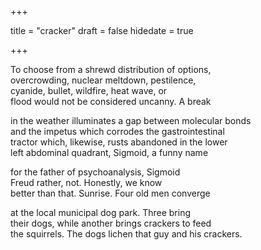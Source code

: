 +++

title = "cracker"
draft = false
hidedate = true

+++

To choose from a shrewd distribution of options,  
overcrowding, nuclear meltdown, pestilence,  
cyanide, bullet, wildfire, heat wave, or  
flood would not be considered uncanny. A break  

in the weather illuminates a gap between molecular bonds  
and the impetus which corrodes the gastrointestinal  
tractor which, likewise, rusts abandoned in the lower  
left abdominal quadrant, Sigmoid, a funny name  

for the father of psychoanalysis, Sigmoid  
Freud rather, not. Honestly, we know  
better than that. Sunrise. Four old men converge  

at the local municipal dog park. Three bring  
their dogs, while another brings crackers to feed  
the squirrels. The dogs lichen that guy and his crackers.  

~~~//
